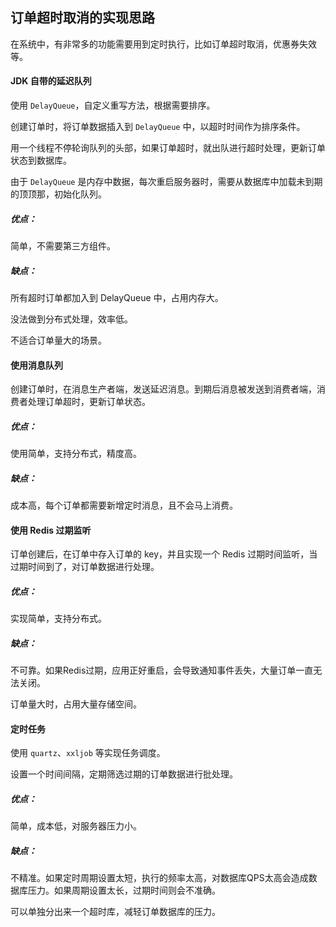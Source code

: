 ## 订单超时取消的实现思路

在系统中，有非常多的功能需要用到定时执行，比如订单超时取消，优惠券失效等。

#### JDK 自带的延迟队列

使用 `DelayQueue`，自定义重写方法，根据需要排序。

创建订单时，将订单数据插入到 `DelayQueue` 中，以超时时间作为排序条件。

用一个线程不停轮询队列的头部，如果订单超时，就出队进行超时处理，更新订单状态到数据库。

 由于 `DelayQueue` 是内存中数据，每次重启服务器时，需要从数据库中加载未到期的顶顶那，初始化队列。

##### 优点：

简单，不需要第三方组件。

##### 缺点：

所有超时订单都加入到 DelayQueue 中，占用内存大。

没法做到分布式处理，效率低。

不适合订单量大的场景。

#### 使用消息队列

创建订单时，在消息生产者端，发送延迟消息。到期后消息被发送到消费者端，消费者处理订单超时，更新订单状态。

##### 优点：

使用简单，支持分布式，精度高。

##### 缺点：

成本高，每个订单都需要新增定时消息，且不会马上消费。

#### 使用 Redis 过期监听

订单创建后，在订单中存入订单的 key，并且实现一个 Redis 过期时间监听，当过期时间到了，对订单数据进行处理。

##### 优点：

实现简单，支持分布式。

##### 缺点：

不可靠。如果Redis过期，应用正好重启，会导致通知事件丢失，大量订单一直无法关闭。

订单量大时，占用大量存储空间。

#### 定时任务

使用 `quartz`、`xxljob` 等实现任务调度。

设置一个时间间隔，定期筛选过期的订单数据进行批处理。

##### 优点：

简单，成本低，对服务器压力小。

##### 缺点：

不精准。如果定时周期设置太短，执行的频率太高，对数据库QPS太高会造成数据库压力。如果周期设置太长，过期时间则会不准确。

可以单独分出来一个超时库，减轻订单数据库的压力。